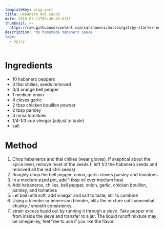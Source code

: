 ```yaml
---
templateKey: blog-post
title: Habanero Hot sauce
date: 2019-03-11T03:46:20.615Z
thumbnail: >-
  https://raw.githubusercontent.com/sarahannnicholson/gatsby-starter-netlify-cms/master/static/img/hot_sauce.jpg
description: 'My homemade habanero sauce '
tags:
  - Spicy
---
```



# Ingredients

* 10 habanero peppers
* 3 thai chilies, seeds removed 
* 3/4 orange bell pepper
* 1 medium onion
* 4 cloves garlic
* 2 tbsp chicken bouillon powder 
* 2 tbsp parsley
* 3 roma tomatoes
* 1/4-1/3 cup vinegar (adjust to taste)
* salt

# Method

1. Chop habaneros and thai chilies (wear gloves). If skeptical about the spice level, remove most of the seeds (I left 1/2 the habanero seeds and removed all the red chili seeds)
2. Roughly chop the bell pepper, onion, garlic cloves parsley and tomatoes. 
3. In a medium sized pot, add 1 tbsp oil over medium heat
4. Add habaneros, chilies, bell pepper, onion, garlic, chicken bouillon, parsley, and tomatoes
5. Let boil until soft, add vinegar and salt to taste, stir to combine
6. Using a blender or immersion blender, blitz the mixture until somewhat chunky / smooth consistency. 
7. strain excess liquid out by running it through a sieve. Take pepper mix from inside the sieve and transfer to a jar. The liquid runoff mixture may be vinegar-ey, feel free to use if you like the flavor.
